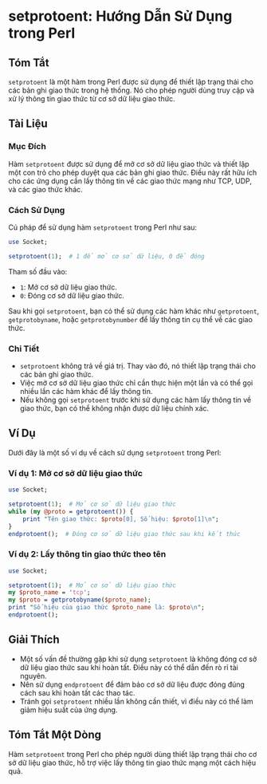 <!--
Meta Description: # setprotoent: Hướng Dẫn Sử Dụng trong Perl ## Tóm Tắt `setprotoent` là một hàm trong Perl được sử dụng để thiết lập trạng thái cho các bản ghi giao t...
Meta Keywords: giao, thức, liệu, setprotoent, dụng
-->

# setprotoent: Hướng Dẫn Sử Dụng trong Perl

## Tóm Tắt
`setprotoent` là một hàm trong Perl được sử dụng để thiết lập trạng thái cho các bản ghi giao thức trong hệ thống. Nó cho phép người dùng truy cập và xử lý thông tin giao thức từ cơ sở dữ liệu giao thức.

## Tài Liệu
### Mục Đích
Hàm `setprotoent` được sử dụng để mở cơ sở dữ liệu giao thức và thiết lập một con trỏ cho phép duyệt qua các bản ghi giao thức. Điều này rất hữu ích cho các ứng dụng cần lấy thông tin về các giao thức mạng như TCP, UDP, và các giao thức khác.

### Cách Sử Dụng
Cú pháp để sử dụng hàm `setprotoent` trong Perl như sau:

```perl
use Socket;

setprotoent(1);  # 1 để mở cơ sở dữ liệu, 0 để đóng
```

Tham số đầu vào:
- `1`: Mở cơ sở dữ liệu giao thức.
- `0`: Đóng cơ sở dữ liệu giao thức.

Sau khi gọi `setprotoent`, bạn có thể sử dụng các hàm khác như `getprotoent`, `getprotobyname`, hoặc `getprotobynumber` để lấy thông tin cụ thể về các giao thức.

### Chi Tiết
- `setprotoent` không trả về giá trị. Thay vào đó, nó thiết lập trạng thái cho các bản ghi giao thức.
- Việc mở cơ sở dữ liệu giao thức chỉ cần thực hiện một lần và có thể gọi nhiều lần các hàm khác để lấy thông tin.
- Nếu không gọi `setprotoent` trước khi sử dụng các hàm lấy thông tin về giao thức, bạn có thể không nhận được dữ liệu chính xác.

## Ví Dụ
Dưới đây là một số ví dụ về cách sử dụng `setprotoent` trong Perl:

### Ví dụ 1: Mở cơ sở dữ liệu giao thức
```perl
use Socket;

setprotoent(1);  # Mở cơ sở dữ liệu giao thức
while (my @proto = getprotoent()) {
    print "Tên giao thức: $proto[0], Số hiệu: $proto[1]\n";
}
endprotoent();  # Đóng cơ sở dữ liệu giao thức sau khi kết thúc
```

### Ví dụ 2: Lấy thông tin giao thức theo tên
```perl
use Socket;

setprotoent(1);  # Mở cơ sở dữ liệu giao thức
my $proto_name = 'tcp';
my $proto = getprotobyname($proto_name);
print "Số hiệu của giao thức $proto_name là: $proto\n";
endprotoent();
```

## Giải Thích
- Một số vấn đề thường gặp khi sử dụng `setprotoent` là không đóng cơ sở dữ liệu giao thức sau khi hoàn tất. Điều này có thể dẫn đến rò rỉ tài nguyên.
- Nên sử dụng `endprotoent` để đảm bảo cơ sở dữ liệu được đóng đúng cách sau khi hoàn tất các thao tác.
- Tránh gọi `setprotoent` nhiều lần không cần thiết, vì điều này có thể làm giảm hiệu suất của ứng dụng.

## Tóm Tắt Một Dòng
Hàm `setprotoent` trong Perl cho phép người dùng thiết lập trạng thái cho cơ sở dữ liệu giao thức, hỗ trợ việc lấy thông tin giao thức mạng một cách hiệu quả.